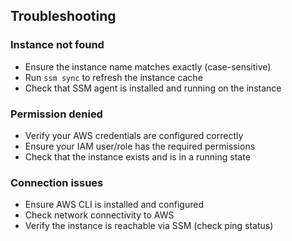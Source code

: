 ## Troubleshooting

### Instance not found

- Ensure the instance name matches exactly (case-sensitive)
- Run `ssm sync` to refresh the instance cache
- Check that SSM agent is installed and running on the instance

### Permission denied

- Verify your AWS credentials are configured correctly
- Ensure your IAM user/role has the required permissions
- Check that the instance exists and is in a running state

### Connection issues

- Ensure AWS CLI is installed and configured
- Check network connectivity to AWS
- Verify the instance is reachable via SSM (check ping status)
